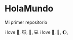 # HolaMundo

Mi primer repositorio

i love :dog:, :cat:, :sunflower:, :computer:
i love :icecream:, :book:, :moon:,
